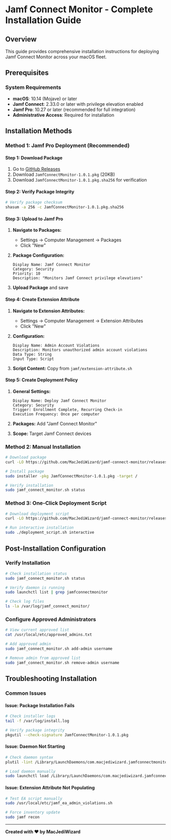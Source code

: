 # Jamf Connect Monitor - Complete Installation Guide

## Overview
This guide provides comprehensive installation instructions for deploying Jamf Connect Monitor across your macOS fleet.

## Prerequisites

### System Requirements
- **macOS**: 10.14 (Mojave) or later
- **Jamf Connect**: 2.33.0 or later with privilege elevation enabled
- **Jamf Pro**: 10.27 or later (recommended for full integration)
- **Administrative Access**: Required for installation

## Installation Methods

### Method 1: Jamf Pro Deployment (Recommended)

#### Step 1: Download Package
1. Go to [GitHub Releases](https://github.com/MacJediWizard/jamf-connect-monitor/releases/latest)
2. Download `JamfConnectMonitor-1.0.1.pkg` (20KB)
3. Download `JamfConnectMonitor-1.0.1.pkg.sha256` for verification

#### Step 2: Verify Package Integrity
```bash
# Verify package checksum
shasum -a 256 -c JamfConnectMonitor-1.0.1.pkg.sha256
```

#### Step 3: Upload to Jamf Pro
1. **Navigate to Packages:**
   - Settings → Computer Management → Packages
   - Click "New"

2. **Package Configuration:**
   ```
   Display Name: Jamf Connect Monitor
   Category: Security
   Priority: 10
   Description: "Monitors Jamf Connect privilege elevations"
   ```

3. **Upload Package** and save

#### Step 4: Create Extension Attribute
1. **Navigate to Extension Attributes:**
   - Settings → Computer Management → Extension Attributes
   - Click "New"

2. **Configuration:**
   ```
   Display Name: Admin Account Violations
   Description: Monitors unauthorized admin account violations
   Data Type: String
   Input Type: Script
   ```

3. **Script Content:** Copy from `jamf/extension-attribute.sh`

#### Step 5: Create Deployment Policy
1. **General Settings:**
   ```
   Display Name: Deploy Jamf Connect Monitor
   Category: Security
   Trigger: Enrollment Complete, Recurring Check-in
   Execution Frequency: Once per computer
   ```

2. **Packages:** Add "Jamf Connect Monitor"

3. **Scope:** Target Jamf Connect devices

### Method 2: Manual Installation

```bash
# Download package
curl -LO https://github.com/MacJediWizard/jamf-connect-monitor/releases/download/v1.0.1/JamfConnectMonitor-1.0.1.pkg

# Install package
sudo installer -pkg JamfConnectMonitor-1.0.1.pkg -target /

# Verify installation
sudo jamf_connect_monitor.sh status
```

### Method 3: One-Click Deployment Script

```bash
# Download deployment script
curl -LO https://github.com/MacJediWizard/jamf-connect-monitor/releases/download/v1.0.1/deployment_script.sh

# Run interactive installation
sudo ./deployment_script.sh interactive
```

## Post-Installation Configuration

### Verify Installation
```bash
# Check installation status
sudo jamf_connect_monitor.sh status

# Verify daemon is running
sudo launchctl list | grep jamfconnectmonitor

# Check log files
ls -la /var/log/jamf_connect_monitor/
```

### Configure Approved Administrators
```bash
# View current approved list
cat /usr/local/etc/approved_admins.txt

# Add approved admin
sudo jamf_connect_monitor.sh add-admin username

# Remove admin from approved list
sudo jamf_connect_monitor.sh remove-admin username
```

## Troubleshooting Installation

### Common Issues

#### Issue: Package Installation Fails
```bash
# Check installer logs
tail -f /var/log/install.log

# Verify package integrity
pkgutil --check-signature JamfConnectMonitor-1.0.1.pkg
```

#### Issue: Daemon Not Starting
```bash
# Check daemon syntax
plutil -lint /Library/LaunchDaemons/com.macjediwizard.jamfconnectmonitor.plist

# Load daemon manually
sudo launchctl load /Library/LaunchDaemons/com.macjediwizard.jamfconnectmonitor.plist
```

#### Issue: Extension Attribute Not Populating
```bash
# Test EA script manually
sudo /usr/local/etc/jamf_ea_admin_violations.sh

# Force inventory update
sudo jamf recon
```

---

**Created with ❤️ by MacJediWizard**
